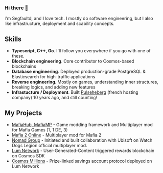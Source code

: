 ### Hi there 👋

I'm Segfaultd, and I love tech. I mostly do software engineering, but I also like infrastructure, deployment and scability concepts.

## Skills

- **Typescript, C++, Go**. I'll follow you everywhere if you go with one of these.
- **Blockchain engineering**. Core contributor to Cosmos-based blockchains
- **Database engineering**. Deployed production-grade PostgreSQL & Elasticsearch for high-traffic applications
- **Reverse engineering**. Mostly on games, understanding inner structures, breaking logics, and adding new features
- **Infrastucture / Deployment**. Built [Pulseheberg](https://pulseheberg.com) (french hosting company) 10 years ago, and still counting!

## My Projects

-  [MafiaHub, MafiaMP](https://github.com/MafiaHub) - Game modding framework and Multiplayer mod for Mafia Games (1, 1 DE, 3)
-  [Mafia 2 Online](https://github.com/Mafia2Online) - Multiplayer mod for Mafia 2
-  [Nomad Group](https://www.nomad-group.net) - Initiated and built collaboration with Ubisoft on Watch Dogs Legion official multiplayer mod.
-  [Lum Network](https://github.com/lum-network) - User-Generated-Content triggered rewards blockchain on Cosmos SDK
-  [Cosmos Millions](https://cosmosmillions.com) - Prize-linked savings account protocol deployed on Lum Network

